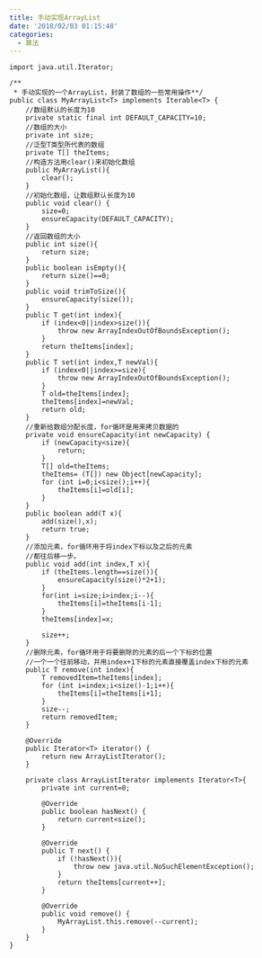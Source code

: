 ```yaml
---
title: 手动实现ArrayList
date: '2018/02/03 01:15:48'
categories:
  - 算法
---
```


```
import java.util.Iterator;

/**
 * 手动实现的一个ArrayList，封装了数组的一些常用操作**/
public class MyArrayList<T> implements Iterable<T> {
    //数组默认的长度为10
    private static final int DEFAULT_CAPACITY=10;
    //数组的大小
    private int size;
    //泛型T类型所代表的数组
    private T[] theItems;
    //构造方法用clear()来初始化数组
    public MyArrayList(){
        clear();
    }
    //初始化数组，让数组默认长度为10
    public void clear() {
        size=0;
        ensureCapacity(DEFAULT_CAPACITY);
    }
    //返回数组的大小
    public int size(){
        return size;
    }
    public boolean isEmpty(){
        return size()==0;
    }
    public void trimToSize(){
        ensureCapacity(size());
    }
    public T get(int index){
        if (index<0||index>size()){
            throw new ArrayIndexOutOfBoundsException();
        }
        return theItems[index];
    }
    public T set(int index,T newVal){
        if (index<0||index>=size){
            throw new ArrayIndexOutOfBoundsException();
        }
        T old=theItems[index];
        theItems[index]=newVal;
        return old;
    }
    //重新给数组分配长度，for循环是用来拷贝数据的
    private void ensureCapacity(int newCapacity) {
        if (newCapacity<size){
            return;
        }
        T[] old=theItems;
        theItems= (T[]) new Object[newCapacity];
        for (int i=0;i<size();i++){
            theItems[i]=old[i];
        }
    }
    public boolean add(T x){
        add(size(),x);
        return true;
    }
    //添加元素，for循环用于将index下标以及之后的元素
    //都往后移一步。
    public void add(int index,T x){
        if (theItems.length==size()){
            ensureCapacity(size()*2+1);
        }
        for(int i=size;i>index;i--){
            theItems[i]=theItems[i-1];
        }
        theItems[index]=x;

        size++;
    }
    //删除元素，for循环用于将要删除的元素的后一个下标的位置
    //一个一个往前移动，并用index+1下标的元素直接覆盖index下标的元素
    public T remove(int index){
        T removedItem=theItems[index];
        for (int i=index;i<size()-1;i++){
            theItems[i]=theItems[i+1];
        }
        size--;
        return removedItem;
    }

    @Override
    public Iterator<T> iterator() {
        return new ArrayListIterator();
    }

    private class ArrayListIterator implements Iterator<T>{
        private int current=0;

        @Override
        public boolean hasNext() {
            return current<size();
        }

        @Override
        public T next() {
            if (!hasNext()){
                throw new java.util.NoSuchElementException();
            }
            return theItems[current++];
        }

        @Override
        public void remove() {
            MyArrayList.this.remove(--current);
        }
    }
}
```
                                                                                                                                                                                                                                                                                                                                                                                                                                                                                                                                                                                                                                                                                                                                                                                                                                                                                                                                                                                                                                                                                                                                                                                                                                                                                                                                                                                                                                                                                                                                                                                                                                                                                                                                                                                                                                                                                                                                                                                                                                                                                                                                                                                                                                                                                                                                                                                                                                                                                                                                                                                                                                                                                                                                                                                                                                                                                                                                                                                                                                                                                                                                                                                                                                                                                                                                                                                                                                                                                                                                                                                                                                                                                                                                                                                                                                                                                                                                                                                                                                                                                                                                                                                                                                                                                                                                                                                                                                                                                                                                                                                                                                                                                                                                                                                                                                                                                                                                                                                                                                                                                                                                                                                                                                                                                                                                                                                                                                                                                                                                                                                                                                                                                                                                                                                                                                                                                                                                                                                                                                                                                                                                                                                                                                                                                                                                                                                                                                                                                                                                                                                                                                                                                                                                                                                                                                                                                                                                                                                                                                                                                                                                                                                                                                                                                                                                                                                                                                                                                                                                                               